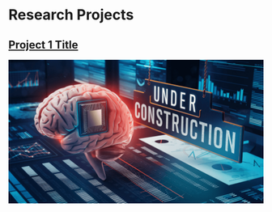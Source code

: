 # Research Projects

## [Project 1 Title](/sample_page)
![Project 1](images/underconstruction4.png?raw=true)

